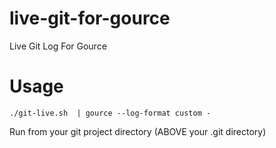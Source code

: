 live-git-for-gource
===================

Live Git Log For Gource


Usage
===================

    ./git-live.sh  | gource --log-format custom -



Run from your git project directory (ABOVE your .git directory)
